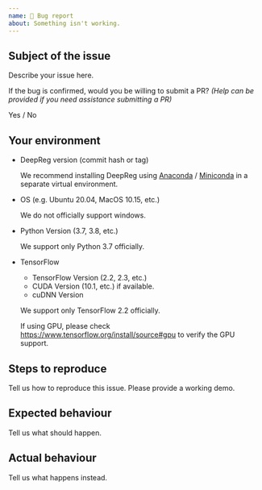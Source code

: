```yaml
---
name: 🐜 Bug report
about: Something isn't working.
---
```


## Subject of the issue

Describe your issue here.

If the bug is confirmed, would you be willing to submit a PR? _(Help can be provided if
you need assistance submitting a PR)_

Yes / No

## Your environment

- DeepReg version (commit hash or tag)

  We recommend installing DeepReg using
  [Anaconda](https://docs.anaconda.com/anaconda/install/) /
  [Miniconda](https://docs.conda.io/en/latest/miniconda.html) in a separate virtual
  environment.

- OS (e.g. Ubuntu 20.04, MacOS 10.15, etc.)

  We do not officially support windows.

- Python Version (3.7, 3.8, etc.)

  We support only Python 3.7 officially.

- TensorFlow

  - TensorFlow Version (2.2, 2.3, etc.)
  - CUDA Version (10.1, etc.) if available.
  - cuDNN Version

  We support only TensorFlow 2.2 officially.

  If using GPU, please check https://www.tensorflow.org/install/source#gpu to verify the
  GPU support.

## Steps to reproduce

Tell us how to reproduce this issue. Please provide a working demo.

## Expected behaviour

Tell us what should happen.

## Actual behaviour

Tell us what happens instead.

